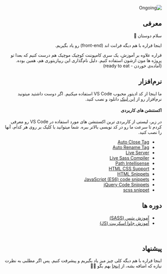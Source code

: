 <div dir="rtl">
  
![Ongoing](https://img.shields.io/badge/-Course_Status:_Ongoing-7CFC00?style=flat-square&logoColor=ffffff&textColor=ffffff)
  
  
## معرفی
سلام دوستان 👋

اینجا قراره با هم دیگه فرانت اند (front-end) رو یاد بگیریم.
  
قراره علاوه بر آموزش، یک سری کامپوننت کوچیک موچیک هم درست کنیم که بعدا تو پروژه ها مون ازشون استفاده کنیم. دلیل نام‌گذاری این ریپازیتوری هم، همین بوده. (آماده‌ی خوردن - ready to eat)
  
## نرم‌افزار
ما اینجا از کد ادیتور محبوب VS Code استفاده میکنیم. اگر دوست داشتید میتونید نرم‌افزار رو از [این لینک](https://code.visualstudio.com/download) دانلود و نصب کنید.

#### اکستنشن های کاربردی
 در زیر، لیستی از کاربردی ترین اکستنشن های مورد استفاده در VS Code رو معرفی کردم تا سرعت ما رو در کد نویسی بالاتر ببره. شما میتوانید با کلیک بر روی هر کدام، آنها را نصب کنید.

<ul>
  <li><a href="https://marketplace.visualstudio.com/items?itemName=formulahendry.auto-close-tag">Auto Close Tag</a></li>
  <li><a href="https://marketplace.visualstudio.com/items?itemName=formulahendry.auto-rename-tag">Auto Rename Tag</a></li>
  <li><a href="https://marketplace.visualstudio.com/items?itemName=ritwickdey.live-sass">Live Server</a></li>
  <li><a href="https://marketplace.visualstudio.com/items?itemName=ritwickdey.live-sass">Live Sass Compiler</a></li>
  <li><a href="https://marketplace.visualstudio.com/items?itemName=christian-kohler.path-intellisense">Path Intellisense</a></li>
  <li><a href="https://marketplace.visualstudio.com/items?itemName=ecmel.vscode-html-css">HTML CSS Support</a></li>
  <li><a href="https://marketplace.visualstudio.com/items?itemName=abusaidm.html-snippets">HTML Snippets</a></li>
  <li><a href="https://marketplace.visualstudio.com/items?itemName=xabikos.JavaScriptSnippets">JavaScript (ES6) code snippets</a></li>
  <li><a href="https://marketplace.visualstudio.com/items?itemName=donjayamanne.jquerysnippets">jQuery Code Snippets</a></li>
  <li><a href="https://marketplace.visualstudio.com/items?itemName=Miladfathy.scss-snippet">scss snippet</a></li>
</ul>

   
  ## دوره ها
  <ul>
  <li><a href="https://github.com/effati78/ready-to-eat/tree/master/tutorial/sass">آموزش سَس (SASS)</a></li>
  <li><a href="https://github.com/effati78/ready-to-eat/tree/master/tutorial/js">آموزش جاوا اسکریپت (JS)</a></li>
</ul>
  

  </br>
  
  ## پیشنهاد
  اینجا قراره با هم دیگه کلی چیز میز یاد بگیریم و پیشرفت کنیم. پس اگر مطلبی به نظرت نیازه که اضافه بشه، از [اینجا](https://github.com/effati78/ready-to-eat/issues/new) بهم بگو 🙋‍♂️




</div>
